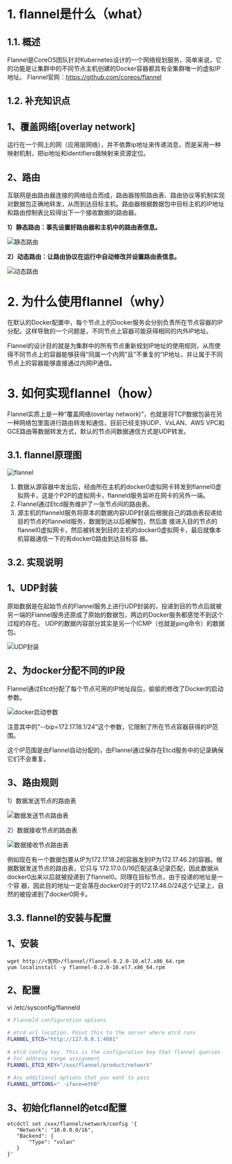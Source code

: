 # 1. flannel是什么（what）

## 1.1. 概述

Flannel是CoreOS团队针对Kubernetes设计的一个网络规划服务，简单来说，它的功能是让集群中的不同节点主机创建的Docker容器都具有全集群唯一的虚拟IP地址。
Flannel官网：https://github.com/coreos/flannel

## 1.2. 补充知识点

## **1、覆盖网络[overlay network]**

运行在一个网上的网（应用层网络），并不依靠ip地址来传递消息，而是采用一种映射机制，把ip地址和identifiers做映射来资源定位。

## **2、路由**

互联网是由路由器连接的网络组合而成，路由器按照路由表、路由协议等机制实现对数据包正确地转发，从而到达目标主机。路由器根据数据包中目标主机的IP地址和路由控制表比较得出下一个接收数据的路由器。

**1）静态路由：事先设置好路由器和主机中的路由表信息。** 

 ![静态路由](https://res.cloudinary.com/dqxtn0ick/image/upload/v1510578569/article/flannel/static-route.png)

**2）动态路由：让路由协议在运行中自动修改并设置路由表信息。**

![动态路由](https://res.cloudinary.com/dqxtn0ick/image/upload/v1510578568/article/flannel/dynamic-route.png)

# 2. 为什么使用flannel（why）

在默认的Docker配置中，每个节点上的Docker服务会分别负责所在节点容器的IP分配。这样导致的一个问题是，不同节点上容器可能获得相同的内外IP地址。

Flannel的设计目的就是为集群中的所有节点重新规划IP地址的使用规则，从而使得不同节点上的容器能够获得“同属一个内网”且”不重复的”IP地址，并让属于不同节点上的容器能够直接通过内网IP通信。

# 3. 如何实现flannel（how）

Flannel实质上是一种“覆盖网络(overlay network)”，也就是将TCP数据包装在另一种网络包里面进行路由转发和通信，目前已经支持UDP、VxLAN、AWS VPC和GCE路由等数据转发方式，默认的节点间数据通信方式是UDP转发。

## 3.1. flannel原理图

![flannel](https://res.cloudinary.com/dqxtn0ick/image/upload/v1510578568/article/flannel/flannel.png)

1. 数据从源容器中发出后，经由所在主机的docker0虚拟网卡转发到flannel0虚拟网卡，这是个P2P的虚拟网卡，flanneld服务监听在网卡的另外一端。
2. Flannel通过Etcd服务维护了一张节点间的路由表。
3. 源主机的flanneld服务将原本的数据内容UDP封装后根据自己的路由表投递给目的节点的flanneld服务，数据到达以后被解包，然后直 接进入目的节点的flannel0虚拟网卡，然后被转发到目的主机的docker0虚拟网卡，最后就像本机容器通信一下的有docker0路由到达目标容 器。

## 3.2. 实现说明

## **1、UDP封装**

原始数据是在起始节点的Flannel服务上进行UDP封装的，投递到目的节点后就被另一端的Flannel服务还原成了原始的数据包，两边的Docker服务都感觉不到这个过程的存在。 UDP的数据内容部分其实是另一个ICMP（也就是ping命令）的数据包。

![UDP封装](https://res.cloudinary.com/dqxtn0ick/image/upload/v1510578569/article/flannel/udp.png)

## **2、为docker分配不同的IP段**

Flannel通过Etcd分配了每个节点可用的IP地址段后，偷偷的修改了Docker的启动参数。

![docker启动参数](https://res.cloudinary.com/dqxtn0ick/image/upload/v1510578568/article/flannel/docker-init-args.png)

注意其中的“--bip=172.17.18.1/24”这个参数，它限制了所在节点容器获得的IP范围。

这个IP范围是由Flannel自动分配的，由Flannel通过保存在Etcd服务中的记录确保它们不会重复。

## **3、路由规则**

1）数据发送节点的路由表 

![数据发送节点路由表](https://res.cloudinary.com/dqxtn0ick/image/upload/v1510578568/article/flannel/DataSendRouteTable.png)

2）数据接收节点的路由表 

![数据接收节点路由表](https://res.cloudinary.com/dqxtn0ick/image/upload/v1510578568/article/flannel/DataReceiveRouteTable.png)

例如现在有一个数据包要从IP为172.17.18.2的容器发到IP为172.17.46.2的容器。根据数据发送节点的路由表，它只与 172.17.0.0/16匹配这条记录匹配，因此数据从docker0出来以后就被投递到了flannel0。同理在目标节点，由于投递的地址是一个容 器，因此目的地址一定会落在docker0对于的172.17.46.0/24这个记录上，自然的被投递到了docker0网卡。

## 3.3. flannel的安装与配置
## **1、安装**
```
wget http://<官网>/flannel/flannel-0.2.0-10.el7.x86_64.rpm
yum localinstall -y flannel-0.2.0-10.el7.x86_64.rpm
```
## **2、配置**
vi /etc/sysconfig/flanneld
```bash
# Flanneld configuration options
 
# etcd url location. Point this to the server where etcd runs
FLANNEL_ETCD="http://127.0.0.1:4001"
  
# etcd config key. This is the configuration key that flannel queries
# For address range assignment
FLANNEL_ETCD_KEY="/xxx/flannel/product/network"
  
# Any additional options that you want to pass
FLANNEL_OPTIONS=" -iface=eth0"
```
## **3、初始化flannel的etcd配置**
```
etcdctl set /xxx/flannel/network/config '{
   "Network": "10.0.0.0/16",
   "Backend": {
       "Type": "vxlan"
   }
}'
```
